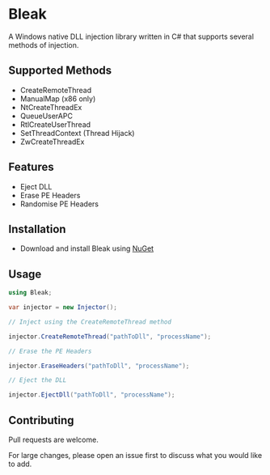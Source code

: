 # Bleak

A Windows native DLL injection library written in C# that supports several methods of injection.

## Supported Methods

* CreateRemoteThread
* ManualMap (x86 only)
* NtCreateThreadEx
* QueueUserAPC
* RtlCreateUserThread
* SetThreadContext (Thread Hijack)
* ZwCreateThreadEx

## Features

* Eject DLL
* Erase PE Headers
* Randomise PE Headers

## Installation

* Download and install Bleak using [NuGet](https://www.nuget.org/packages/Bleak/1.0.0)

## Usage

```csharp
using Bleak;

var injector = new Injector();

// Inject using the CreateRemoteThread method

injector.CreateRemoteThread("pathToDll", "processName");

// Erase the PE Headers

injector.EraseHeaders("pathToDll", "processName");

// Eject the DLL

injector.EjectDll("pathToDll", "processName");
```

## Contributing
Pull requests are welcome. 

For large changes, please open an issue first to discuss what you would like to add.

